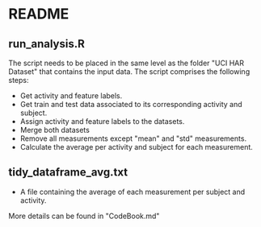 # README

## run_analysis.R 

 The script needs to be placed in the same level as the folder "UCI HAR Dataset" that contains the input data. The script comprises the following steps:
 - Get activity and feature labels.
 - Get train and test data associated to its corresponding activity and subject.
 - Assign activity and feature labels to the datasets.
 - Merge both datasets
 - Remove all measurements except "mean" and "std" measurements.
 - Calculate the average per activity and subject for each measurement.
 
## tidy_dataframe_avg.txt
 - A file containing the average of each measurement per subject and activity. 

More details can be found in "CodeBook.md" 